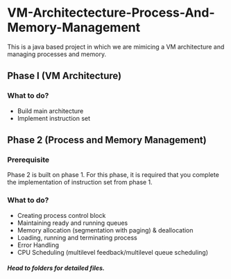 # VM-Architectecture-Process-And-Memory-Management

This is a java based project in which we are mimicing a VM architecture and managing processes and memory. 

## Phase I (VM Architecture)
### What to do?
* Build main architecture
* Implement instruction set

## Phase 2 (Process and Memory Management)
### Prerequisite
Phase 2 is built on phase 1. For this phase, it is required that you complete the implementation of instruction set from phase 1.
### What to do?
* Creating process control block
* Maintaining ready and running queues
* Memory allocation (segmentation with paging) & deallocation 
* Loading, running and terminating process
* Error Handling
* CPU Scheduling (multilevel feedback/multilevel queue scheduling)


##### Head to folders for detailed files.
